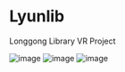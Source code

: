 # Lyunlib
Longgong Library VR Project

 ![image](https://github.com/hongenvi/Lyunlib/blob/master/img/lib.png) 
 ![image](https://github.com/hongenvi/Lyunlib/blob/master/img/shader.png) 
 ![image](https://github.com/hongenvi/Lyunlib/blob/master/img/room.png)